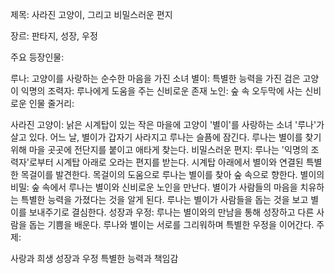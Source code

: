 제목: 사라진 고양이, 그리고 비밀스러운 편지

장르: 판타지, 성장, 우정

주요 등장인물:

루나: 고양이를 사랑하는 순수한 마음을 가진 소녀
별이: 특별한 능력을 가진 검은 고양이
익명의 조력자: 루나에게 도움을 주는 신비로운 존재
노인: 숲 속 오두막에 사는 신비로운 인물
줄거리:

사라진 고양이:
낡은 시계탑이 있는 작은 마을에 고양이 '별이'를 사랑하는 소녀 '루나'가 살고 있다.
어느 날, 별이가 갑자기 사라지고 루나는 슬픔에 잠긴다.
루나는 별이를 찾기 위해 마을 곳곳에 전단지를 붙이고 애타게 찾는다.
비밀스러운 편지:
루나는 '익명의 조력자'로부터 시계탑 아래로 오라는 편지를 받는다.
시계탑 아래에서 별이와 연결된 특별한 목걸이를 발견한다.
목걸이의 도움으로 루나는 별이를 찾아 숲 속으로 향한다.
별이의 비밀:
숲 속에서 루나는 별이와 신비로운 노인을 만난다.
별이가 사람들의 마음을 치유하는 특별한 능력을 가졌다는 것을 알게 된다.
루나는 별이가 사람들을 돕는 것을 보고 별이를 보내주기로 결심한다.
성장과 우정:
루나는 별이와의 만남을 통해 성장하고 다른 사람을 돕는 기쁨을 배운다.
루나와 별이는 서로를 그리워하며 특별한 우정을 이어간다.
주제:

사랑과 희생
성장과 우정
특별한 능력과 책임감